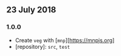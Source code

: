 ## 23 July 2018

### 1.0.0

- Create `veg` with [`mnp`][https://mnpjs.org]
- [repository]: `src`, `test`
